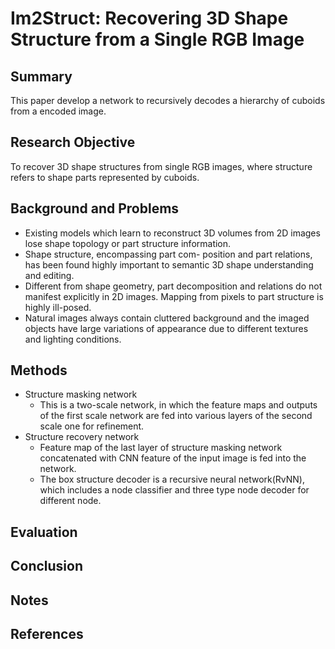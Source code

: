 # Im2Struct: Recovering 3D Shape Structure from a Single RGB Image

## Summary
This paper develop a network to recursively decodes a hierarchy of cuboids from a encoded image.
## Research Objective
To recover 3D shape structures from single RGB images, where structure refers to shape parts represented by cuboids.
## Background and Problems
- Existing models which learn to reconstruct 3D volumes from 2D images lose shape topology or part structure information.
- Shape structure, encompassing part com- position and part relations, has been found highly important to semantic 3D shape understanding and editing.
- Different from shape geometry, part decomposition and relations do not manifest explicitly in 2D images. Mapping from pixels to part structure is highly ill-posed.
- Natural images always contain cluttered background and the imaged objects have large variations of appearance due to different textures and lighting conditions.
## Methods
- Structure masking network
	- This is a two-scale network, in which the feature maps and outputs of the first scale network are fed into various layers of the second scale one for refinement.
- Structure recovery network
	- Feature map of the last layer of structure masking network concatenated with CNN feature of the input image is fed into the network.
	- The box structure decoder is a recursive neural network(RvNN), which includes a node classifier and three type node decoder for different node.
## Evaluation

## Conclusion

## Notes

## References
<!--stackedit_data:
eyJoaXN0b3J5IjpbLTEzOTA3NDg4MzldfQ==
-->